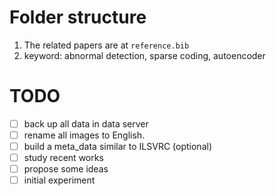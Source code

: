 # Folder structure

1. The related papers are at `reference.bib`
2. keyword: abnormal detection, sparse coding, autoencoder

 # TODO
 - [ ] back up all data in data server
 - [ ] rename all images to English. 
 - [ ] build a meta_data similar to ILSVRC (optional)
 - [ ] study recent works
 - [ ] propose some ideas
 - [ ] initial experiment
